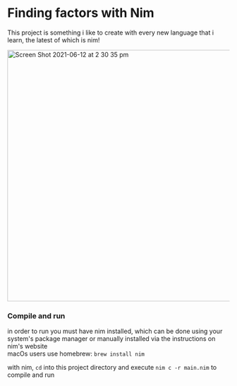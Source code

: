 # Finding factors with Nim
This project is something i like to create with every new language that i learn, the latest of which is nim!

<img width="570" alt="Screen Shot 2021-06-12 at 2 30 35 pm" src="https://user-images.githubusercontent.com/61964090/121767474-eb632200-cb8a-11eb-8dbe-f21ea5557a35.png">


### Compile and run
in order to run you must have nim installed, which can be done using your system's package manager or manually installed via the instructions on nim's website <br>
macOs users use homebrew: `brew install nim` 

with nim, `cd` into this project directory and execute `nim c -r main.nim` to compile and run
